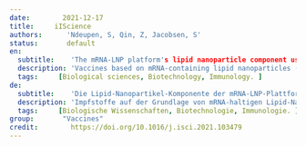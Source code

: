 ```yaml
---
date:        2021-12-17
title:     iIScience 
authors:      'Ndeupen, S, Qin, Z, Jacobsen, S'
status:       default
en:
  subtitle:    'The mRNA-LNP platform's lipid nanoparticle component used in preclinical vaccine studies is highly inflammatory'
  description: 'Vaccines based on mRNA-containing lipid nanoparticles (LNPs) are a promising new platform used by two leading vaccines against COVID-19. Clinical trials and ongoing vaccinations present with varying degrees of protection levels and side effects. However, the drivers of the reported side effects remain poorly defined. Here we present evidence that Acuitas' LNPs used in preclinical nucleoside-modified mRNA vaccine studies are highly inflammatory in mice. Intradermal and intramuscular injection of these LNPs led to rapid and robust inflammatory responses, characterized by massive neutrophil infiltration, activation of diverse inflammatory pathways, and production of various inflammatory cytokines and chemokines. The same dose of LNP delivered intranasally led to similar inflammatory responses in the lung and resulted in a high mortality rate, with mechanism unresolved. Thus, the mRNA-LNP platforms' potency in supporting the induction of adaptive immune responses and the observed side effects may stem from the LNPs' highly inflammatory nature.'
  tags:     [Biological sciences, Biotechnology, Immunology. ]
de: 
  subtitle:    'Die Lipid-Nanopartikel-Komponente der mRNA-LNP-Plattform, die in präklinischen Impfstoffstudien verwendet wird, ist hochgradig entzündlich'
  description: 'Impfstoffe auf der Grundlage von mRNA-haltigen Lipid-Nanopartikeln (LNPs) sind eine vielversprechende neue Plattform, die von zwei führenden Impfstoffen gegen COVID-19 verwendet wird. Klinische Studien und laufende Impfungen weisen unterschiedliche Schutzniveaus und Nebenwirkungen auf. Die Ursachen für die gemeldeten Nebenwirkungen sind jedoch nach wie vor unklar. Hier präsentieren wir Beweise dafür, dass die LNPs von Acuitas, die in präklinischen Studien mit nukleosidmodifizierten mRNA-Impfstoffen verwendet wurden, bei Mäusen stark entzündlich wirken. Die intradermale und intramuskuläre Injektion dieser LNPs führte zu schnellen und robusten Entzündungsreaktionen, die durch massive Neutrophileninfiltration, Aktivierung verschiedener Entzündungswege und Produktion verschiedener entzündlicher Zytokine und Chemokine gekennzeichnet waren. Die gleiche Dosis LNP, die intranasal verabreicht wurde, führte zu ähnlichen Entzündungsreaktionen in der Lunge und hatte eine hohe Sterblichkeitsrate zur Folge, wobei der Mechanismus noch nicht geklärt ist. Die Wirksamkeit der mRNA-LNP-Plattformen bei der Induktion adaptiver Immunreaktionen und die beobachteten Nebenwirkungen könnten also auf die stark entzündliche Natur der LNP zurückzuführen sein.'
  tags:     [Biologische Wissenschaften, Biotechnologie, Immunologie. ]
group:       "Vaccines"
credit:        https://doi.org/10.1016/j.isci.2021.103479
---
```

